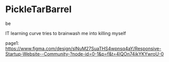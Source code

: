 # PickleTarBarrel
be

IT learning curve tries to brainwash me into killing myself

page1: https://www.figma.com/design/slNuM27SuaTHS4wpnsq4aY/Responsive-Startup-Website--Community-?node-id=0-1&p=f&t=4IQOn74ikYKYwroU-0
